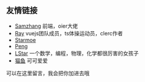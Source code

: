 ## 友情链接
- [Samzhang](https://blog.samzhangjy.com/) 前端，oier大佬
- [Ray](https://blog.mk1.io/) vuejs团队成员，ts体操运动员，clerc作者
- [Starmoe](https://hexo.hydi.xyz/)
- [Peng](https://pengs.top/)
- [LStar](https://ltx1102.com/) 一个数学，编程，物理，化学都很厉害的女孩子
- [猫鱼](zybqw.github.io) 可可爱爱

可以在这里留言，我会把你加进去哦